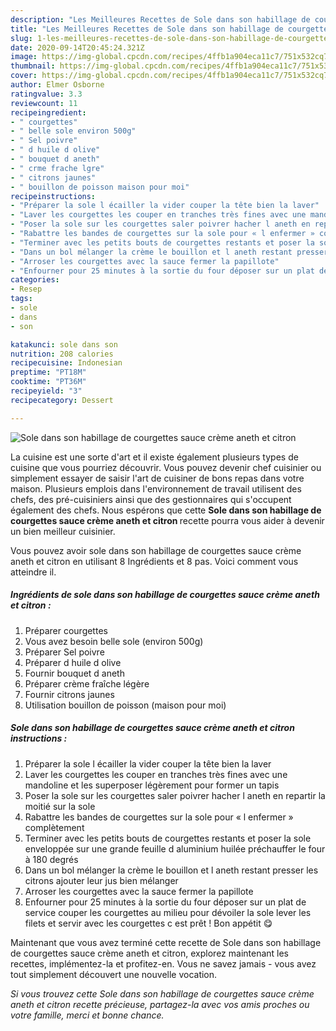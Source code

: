 ```yaml
---
description: "Les Meilleures Recettes de Sole dans son habillage de courgettes sauce crème aneth et citron"
title: "Les Meilleures Recettes de Sole dans son habillage de courgettes sauce crème aneth et citron"
slug: 1-les-meilleures-recettes-de-sole-dans-son-habillage-de-courgettes-sauce-creme-aneth-et-citron
date: 2020-09-14T20:45:24.321Z
image: https://img-global.cpcdn.com/recipes/4ffb1a904eca11c7/751x532cq70/sole-dans-son-habillage-de-courgettes-sauce-creme-aneth-et-citron-photo-principale-de-la-recette.jpg
thumbnail: https://img-global.cpcdn.com/recipes/4ffb1a904eca11c7/751x532cq70/sole-dans-son-habillage-de-courgettes-sauce-creme-aneth-et-citron-photo-principale-de-la-recette.jpg
cover: https://img-global.cpcdn.com/recipes/4ffb1a904eca11c7/751x532cq70/sole-dans-son-habillage-de-courgettes-sauce-creme-aneth-et-citron-photo-principale-de-la-recette.jpg
author: Elmer Osborne
ratingvalue: 3.3
reviewcount: 11
recipeingredient:
- " courgettes"
- " belle sole environ 500g"
- " Sel poivre"
- " d huile d olive"
- " bouquet d aneth"
- " crme frache lgre"
- " citrons jaunes"
- " bouillon de poisson maison pour moi"
recipeinstructions:
- "Préparer la sole l écailler la vider couper la tête bien la laver"
- "Laver les courgettes les couper en tranches très fines avec une mandoline et les superposer légèrement pour former un tapis"
- "Poser la sole sur les courgettes saler poivrer hacher l aneth en repartir la moitié sur la sole"
- "Rabattre les bandes de courgettes sur la sole pour « l enfermer » complètement"
- "Terminer avec les petits bouts de courgettes restants et poser la sole enveloppée sur une grande feuille d aluminium huilée préchauffer le four à 180 degrés"
- "Dans un bol mélanger la crème le bouillon et l aneth restant presser les citrons ajouter leur jus bien mélanger"
- "Arroser les courgettes avec la sauce fermer la papillote"
- "Enfourner pour 25 minutes à la sortie du four déposer sur un plat de service couper les courgettes au milieu pour dévoiler la sole lever les filets et servir avec les courgettes c est prêt ! Bon appétit 😋"
categories:
- Resep
tags:
- sole
- dans
- son

katakunci: sole dans son 
nutrition: 208 calories
recipecuisine: Indonesian
preptime: "PT18M"
cooktime: "PT36M"
recipeyield: "3"
recipecategory: Dessert

---
```



![Sole dans son habillage de courgettes sauce crème aneth et citron](https://img-global.cpcdn.com/recipes/4ffb1a904eca11c7/751x532cq70/sole-dans-son-habillage-de-courgettes-sauce-creme-aneth-et-citron-photo-principale-de-la-recette.jpg)

La cuisine est une sorte d'art et il existe également plusieurs types de cuisine que vous pourriez découvrir. Vous pouvez devenir chef cuisinier ou simplement essayer de saisir l'art de cuisiner de bons repas dans votre maison. Plusieurs emplois dans l'environnement de travail utilisent des chefs, des pré-cuisiniers ainsi que des gestionnaires qui s'occupent également des chefs. Nous espérons que cette <strong> Sole dans son habillage de courgettes sauce crème aneth et citron </strong> recette pourra vous aider à devenir un bien meilleur cuisinier.

<!--inarticleads1-->

Vous pouvez avoir sole dans son habillage de courgettes sauce crème aneth et citron en utilisant 8 Ingrédients et 8 pas. Voici comment vous atteindre il.

##### Ingrédients de sole dans son habillage de courgettes sauce crème aneth et citron :

1. Préparer  courgettes
1. Vous avez besoin  belle sole (environ 500g)
1. Préparer  Sel poivre
1. Préparer  d huile d olive
1. Fournir  bouquet d aneth
1. Préparer  crème fraîche légère
1. Fournir  citrons jaunes
1. Utilisation  bouillon de poisson (maison pour moi)




<!--inarticleads2-->

##### Sole dans son habillage de courgettes sauce crème aneth et citron instructions :

1. Préparer la sole l écailler la vider couper la tête bien la laver
1. Laver les courgettes les couper en tranches très fines avec une mandoline et les superposer légèrement pour former un tapis
1. Poser la sole sur les courgettes saler poivrer hacher l aneth en repartir la moitié sur la sole
1. Rabattre les bandes de courgettes sur la sole pour « l enfermer » complètement
1. Terminer avec les petits bouts de courgettes restants et poser la sole enveloppée sur une grande feuille d aluminium huilée préchauffer le four à 180 degrés
1. Dans un bol mélanger la crème le bouillon et l aneth restant presser les citrons ajouter leur jus bien mélanger
1. Arroser les courgettes avec la sauce fermer la papillote
1. Enfourner pour 25 minutes à la sortie du four déposer sur un plat de service couper les courgettes au milieu pour dévoiler la sole lever les filets et servir avec les courgettes c est prêt ! Bon appétit 😋




<!--inarticleads1-->

<p>
Maintenant que vous avez terminé cette recette de Sole dans son habillage de courgettes sauce crème aneth et citron, explorez maintenant les recettes, implémentez-la et profitez-en. Vous ne savez jamais - vous avez tout simplement découvert une nouvelle vocation.
</p>

<p>
<i>Si vous trouvez cette Sole dans son habillage de courgettes sauce crème aneth et citron recette précieuse, partagez-la avec vos amis proches ou votre famille, merci et bonne chance.</i>
</p>
